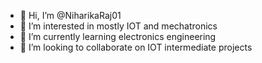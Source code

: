 - 👋 Hi, I’m @NiharikaRaj01
- 👀 I’m interested in mostly IOT and mechatronics
- 🌱 I’m currently learning electronics engineering
- 💞️ I’m looking to collaborate on IOT intermediate projects


<!---
NiharikaRaj01/NiharikaRaj01 is a ✨ special ✨ repository because its `README.md` (this file) appears on your GitHub profile.
You can click the Preview link to take a look at your changes.
--->
